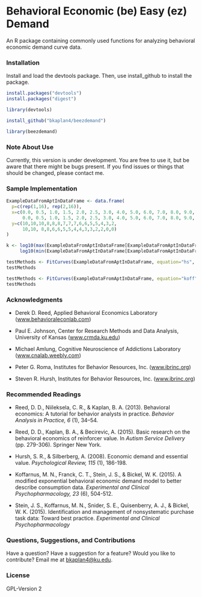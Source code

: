 # Behavioral Economic (be) Easy (ez) Demand
An R package containing commonly used functions for analyzing behavioral economic demand curve data.

### Installation
Install and load the devtools package. Then, use install_github to install the package.

```r
install.packages("devtools")
install.packages("digest")

library(devtools)

install_github("bkaplan4/beezdemand")

library(beezdemand)
```

### Note About Use
Currently, this version is under development. You are free to use it, but be aware that there might be bugs present. If you find issues or things that should be changed, please contact me.

### Sample Implementation

```r
ExampleDataFromAptInDataFrame <- data.frame(
  p=c(rep(1,16), rep(2,16)),
  x=c(0.0, 0.5, 1.0, 1.5, 2.0, 2.5, 3.0, 4.0, 5.0, 6.0, 7.0, 8.0, 9.0, 10.0, 15.0, 20.0,
      0.0, 0.5, 1.0, 1.5, 2.0, 2.5, 3.0, 4.0, 5.0, 6.0, 7.0, 8.0, 9.0, 10.0, 15.0, 20.0),
  y=c(10,10,10,8,8,8,7,7,7,6,6,5,5,4,3,2,
      10,10, 8,8,6,6,5,5,4,4,3,3,2,2,0,0)
)

k <- log10(max(ExampleDataFromAptInDataFrame[ExampleDataFromAptInDataFrame$y>1,]$y)) -
     log10(min(ExampleDataFromAptInDataFrame[ExampleDataFromAptInDataFrame$y>1,]$y))

testMethods <- FitCurves(ExampleDataFromAptInDataFrame, equation="hs", k=k, remq0e = TRUE, replfree = 0.01)
testMethods

testMethods <- FitCurves(ExampleDataFromAptInDataFrame, equation="koff", k=k, remq0e = TRUE, replfree = 0.01)
testMethods
```


### Acknowledgments
- Derek D. Reed, Applied Behavioral Economics Laboratory
(www.behavioraleconlab.com)

- Paul E. Johnson, Center for Research Methods and Data Analysis, University of Kansas
(www.crmda.ku.edu)

- Michael Amlung, Cognitive Neuroscience of Addictions Laboratory
(www.cnalab.weebly.com)

- Peter G. Roma, Institutes for Behavior Resources, Inc.
(www.ibrinc.org)

- Steven R. Hursh, Institutes for Behavior Resources, Inc.
(www.ibrinc.org)

### Recommended Readings
- Reed, D. D., Niileksela, C. R., & Kaplan, B. A. (2013). Behavioral economics: A tutorial for behavior analysts in practice. *Behavior Analysis in Practice, 6* (1), 34–54.

- Reed, D. D., Kaplan, B. A., & Becirevic, A. (2015). Basic research on the behavioral economics of reinforcer value. In *Autism Service Delivery* (pp. 279-306). Springer New York.

- Hursh, S. R., & Silberberg, A. (2008). Economic demand and essential value. *Psychological Review, 115* (1), 186-198.

- Koffarnus, M. N., Franck, C. T., Stein, J. S., & Bickel, W. K. (2015). A modified exponential behavioral economic demand model to better describe consumption data. *Experimental and Clinical Psychopharmacology, 23* (6), 504-512.

- Stein, J. S., Koffarnus, M. N., Snider, S. E., Quisenberry, A. J., & Bickel, W. K. (2015). Identification and management of nonsystematic purchase task data: Toward best practice. *Experimental and Clinical Psychopharmacology*

### Questions, Suggestions, and Contributions
Have a question? Have a suggestion for a feature? Would you like to contribute? Email me at <bkaplan4@ku.edu>.

### License
GPL-Version 2
